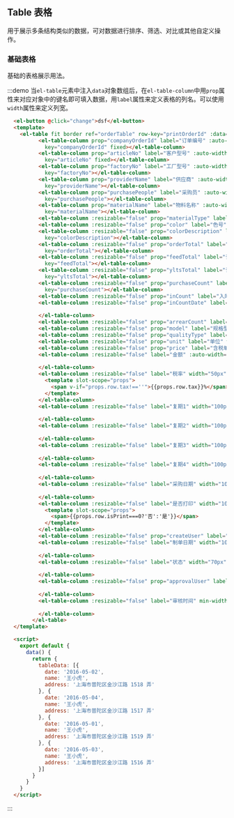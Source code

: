 <script>
  export default {
    data() {
      return {
        tableIndex: 0,
        orderList1: [],
        orderList: [{"id":"CG2018071600017","purchasePeople":"yechaobo","currency":"人民币","price":120,"tax":0,"detailId":"20180716094611537ac0da00b4bac474292185179c66e5d5f","feedTotal":"25","orderTotal":"20","yltsTotal":null,"isShowYlts":0,"materialName":"胶板料","materialType":"板材圈","materialCode":"XUSK-JBL-201804230001","color":"Y2366","colorDescription":"金枪色","model":"140*1700*3.5","unit":"条","defaultWarehouse":null,"procurementCycles":25,"orderId":"SC2018071300242","companyOrderId":"SC2018071300242","purchaseCount":23.123,"inCount":0,"createUser":"yechaobo","status":0,"approvalUser":null,"approvalTime":"","createTime":1531670400000,"curstomer":null,"providerName":"轩昊数控","purchaseTime":"","laterPhaseOne":1533865571000,"laterPhaseTwo":"","laterPhaseThr":"","laterPhaseFour":"","arrearCount":23.12,"inCountDate":"","tardiness":-83,"isApprovalUser":1,"qualityType":null,"printNeetApproval":1,"auditableUser":"yechaobo","articleNo":" ","factoryNo":"DF0021","printOrderId":"20180716094611537ac0da00b4bac474292185179c66e5d5f","isApproval":0,"isPrint":0,"maxLaterPhase":1533865571000},{"id":"CG2018071600018","purchasePeople":"yechaobo","currency":"人民币","price":120,"tax":0,"detailId":"201807160946117700fc6ad5fd8d04000aa5644f6b79b5f60","feedTotal":"25","orderTotal":"20","yltsTotal":null,"isShowYlts":0,"materialName":"胶板料","materialType":"板材肶","materialCode":"gysA-JBL-201804230004","color":"QBL-001","colorDescription":"黑色","model":"1400*160*6","unit":"条","defaultWarehouse":null,"procurementCycles":25,"orderId":"SC2018071300242","companyOrderId":"SC2018071300242","purchaseCount":25.123,"inCount":0,"createUser":"yechaobo","status":0,"approvalUser":null,"approvalTime":"","createTime":1531670400000,"curstomer":{"id":"30","userName":null,"locked":false,"sortKey":0,"customerCode":"gysA","customerName":"gysA","status":"使用","creater":"王荣","creationTime":"2018-04-19 15:50:18","lastModifier":"王荣","lastModifyTime":"2018-06-14 20:33:40","sort":null,"company":null,"contact":"测试","phone":"1231321","fax":"","address":"","paymentWay":"1","email":"1205540113@qq.c","type":1,"password":""},"providerName":"gysA","purchaseTime":"","laterPhaseOne":1533865571000,"laterPhaseTwo":"","laterPhaseThr":"","laterPhaseFour":"","arrearCount":25.12,"inCountDate":"","tardiness":-83,"isApprovalUser":1,"qualityType":null,"printNeetApproval":1,"auditableUser":"yechaobo","articleNo":" ","factoryNo":"DF0021","printOrderId":"201807160946117700fc6ad5fd8d04000aa5644f6b79b5f60","isApproval":0,"isPrint":0,"maxLaterPhase":1533865571000},{"id":"CG2018083100016","purchasePeople":"yechaobo","currency":"人民币","price":3,"tax":0,"detailId":"20180831135729503ed9d23c77fe2426aa475d6e01dbac94c","feedTotal":"1","orderTotal":"1","yltsTotal":null,"isShowYlts":0,"materialName":"AB位尺寸","materialType":"电气","materialCode":"LP-ABWCC-201808310010","color":"步进电机驱动器","colorDescription":"研控","model":"0","unit":"包","defaultWarehouse":null,"procurementCycles":3,"orderId":"SC2018033100022","companyOrderId":" ","purchaseCount":1,"inCount":0,"createUser":"yechaobo","status":0,"approvalUser":null,"approvalTime":"","createTime":1535644800000,"curstomer":{"id":"34","userName":null,"locked":false,"sortKey":0,"customerCode":"M17","customerName":"李平","status":"使用","creater":"李斌","creationTime":"2018-04-22 10:19:49","lastModifier":"王荣","lastModifyTime":"2018-08-08 14:42:55","sort":null,"company":null,"contact":"李斌","phone":"111111","fax":"111111","address":"中国风","paymentWay":"1","email":"","type":1,"password":""},"providerName":"李平","purchaseTime":"","laterPhaseOne":1535644800000,"laterPhaseTwo":1535990400000,"laterPhaseThr":1537372800000,"laterPhaseFour":"","arrearCount":1,"inCountDate":"","tardiness":-42,"isApprovalUser":1,"qualityType":null,"printNeetApproval":1,"auditableUser":"yechaobo","articleNo":"","factoryNo":"SH901","printOrderId":"20180831135729503ed9d23c77fe2426aa475d6e01dbac94c","isApproval":0,"isPrint":0,"maxLaterPhase":1537372800000},{"id":"CG2018083100017","purchasePeople":"yechaobo","currency":"人民币","price":2,"tax":0,"detailId":"20180831140830738a2a6de1fdda0499693dde23d9d8d977a","feedTotal":"1","orderTotal":"1","yltsTotal":null,"isShowYlts":0,"materialName":"AB位尺寸","materialType":"电气","materialCode":"LB-ABWCC-201808310011","color":"开关电源","colorDescription":"50D-RB","model":"02J","unit":"对","defaultWarehouse":null,"procurementCycles":2,"orderId":"SC2018033100022","companyOrderId":" ","purchaseCount":1,"inCount":0,"createUser":"yechaobo","status":0,"approvalUser":null,"approvalTime":"","createTime":1535644800000,"curstomer":{"id":"543","userName":null,"locked":false,"sortKey":0,"customerCode":"1234","customerName":"李斌","status":"使用","creater":"yechaobo","creationTime":"2018-07-17 13:34:47","lastModifier":"王荣","lastModifyTime":"2018-08-08 14:07:37","sort":null,"company":null,"contact":"李斌","phone":"2334323432","fax":"","address":"","paymentWay":"1","email":"","type":1,"password":""},"providerName":"李斌","purchaseTime":"","laterPhaseOne":1535385600000,"laterPhaseTwo":1535558400000,"laterPhaseThr":1535558400000,"laterPhaseFour":"","arrearCount":1,"inCountDate":"","tardiness":-63,"isApprovalUser":1,"qualityType":null,"printNeetApproval":1,"auditableUser":"yechaobo","articleNo":"","factoryNo":"SH901","printOrderId":"20180831140830738a2a6de1fdda0499693dde23d9d8d977a","isApproval":0,"isPrint":0,"maxLaterPhase":1535558400000},{"id":"CG2018100900018","purchasePeople":"yechaobo","currency":"人民币","price":12,"tax":0,"detailId":"201810091552112282a9f0996451a446fa8225f394dd11a67","feedTotal":"15","orderTotal":"10","yltsTotal":null,"isShowYlts":0,"materialName":"胶板料","materialType":"板材肶","materialCode":"gysB-JBL-201810090005","color":"BK001","colorDescription":"黑色","model":"1400*160*6","unit":"千克","defaultWarehouse":null,"procurementCycles":15,"orderId":"SC2018062000188","companyOrderId":"","purchaseCount":16,"inCount":0,"createUser":"yechaobo","status":0,"approvalUser":null,"approvalTime":"","createTime":1539014400000,"curstomer":{"id":"31","userName":null,"locked":false,"sortKey":0,"customerCode":"gysB","customerName":"gysB","status":"使用","creater":"王荣","creationTime":"2018-04-19 15:52:09","lastModifier":"王荣","lastModifyTime":"2018-08-08 14:42:45","sort":null,"company":null,"contact":"asdasd","phone":"132","fax":"","address":"","paymentWay":"0","email":"lucy.cheng@huayip.lastics.com","type":1,"password":""},"providerName":"gysB","purchaseTime":"","laterPhaseOne":1540915200000,"laterPhaseTwo":"","laterPhaseThr":"","laterPhaseFour":"","arrearCount":16,"inCountDate":"","tardiness":-1,"isApprovalUser":1,"qualityType":null,"printNeetApproval":1,"auditableUser":"yechaobo","articleNo":" ","factoryNo":"DV0310","printOrderId":"201810091552112282a9f0996451a446fa8225f394dd11a67","isApproval":0,"isPrint":0,"maxLaterPhase":1540915200000},{"id":"CG2018101000033","purchasePeople":"项庆海","currency":"人民币","price":1,"tax":16,"detailId":"201810101448345721ff26156c33b48898c38bc1244197afc","feedTotal":"120","orderTotal":"100","yltsTotal":null,"isShowYlts":0,"materialName":"胶板料","materialType":"板材肶","materialCode":"LP-JBL-201810100074","color":"ddd","colorDescription":"测试单","model":"【红色】大","unit":"包","defaultWarehouse":null,"procurementCycles":1,"orderId":"SC2018100600152","companyOrderId":"SC2018100600152","purchaseCount":120,"inCount":0,"createUser":"yechaobo","status":0,"approvalUser":null,"approvalTime":"","createTime":1539100800000,"curstomer":{"id":"34","userName":null,"locked":false,"sortKey":0,"customerCode":"M17","customerName":"李平","status":"使用","creater":"李斌","creationTime":"2018-04-22 10:19:49","lastModifier":"王荣","lastModifyTime":"2018-08-08 14:42:55","sort":null,"company":null,"contact":"李斌","phone":"111111","fax":"111111","address":"中国风","paymentWay":"1","email":"","type":1,"password":""},"providerName":"李平","purchaseTime":"","laterPhaseOne":1539240514000,"laterPhaseTwo":"","laterPhaseThr":"","laterPhaseFour":"","arrearCount":120,"inCountDate":"","tardiness":-21,"isApprovalUser":1,"qualityType":null,"printNeetApproval":1,"auditableUser":"yechaobo","articleNo":" ","factoryNo":"测试","printOrderId":"201810101448345721ff26156c33b48898c38bc1244197afc","isApproval":0,"isPrint":0,"maxLaterPhase":1539240514000},{"id":"CG2018101000033","purchasePeople":"项庆海","currency":"人民币","price":1,"tax":16,"detailId":"20181010144834732b19062f647a8425684e7746eab0a2969","feedTotal":"120","orderTotal":"100","yltsTotal":null,"isShowYlts":0,"materialName":"胶板料","materialType":"板材圈","materialCode":"LP-JBL-201810100074","color":"ddd","colorDescription":"测试单","model":"【红色】大","unit":"包","defaultWarehouse":null,"procurementCycles":1,"orderId":"SC2018100600152","companyOrderId":"SC2018100600152","purchaseCount":120,"inCount":0,"createUser":"yechaobo","status":0,"approvalUser":null,"approvalTime":"","createTime":1539100800000,"curstomer":{"id":"34","userName":null,"locked":false,"sortKey":0,"customerCode":"M17","customerName":"李平","status":"使用","creater":"李斌","creationTime":"2018-04-22 10:19:49","lastModifier":"王荣","lastModifyTime":"2018-08-08 14:42:55","sort":null,"company":null,"contact":"李斌","phone":"111111","fax":"111111","address":"中国风","paymentWay":"1","email":"","type":1,"password":""},"providerName":"李平","purchaseTime":"","laterPhaseOne":1539240514000,"laterPhaseTwo":"","laterPhaseThr":"","laterPhaseFour":"","arrearCount":120,"inCountDate":"","tardiness":-21,"isApprovalUser":1,"qualityType":null,"printNeetApproval":1,"auditableUser":"yechaobo","articleNo":" ","factoryNo":"测试","printOrderId":"20181010144834732b19062f647a8425684e7746eab0a2969","isApproval":0,"isPrint":0,"maxLaterPhase":1539240514000},{"id":"CG2018102800001","purchasePeople":"yechaobo","currency":"人民币","price":1.5,"tax":0,"detailId":"201810280858514967d9f34e8b51e4ec68f5be804bd106fb4","feedTotal":"4","orderTotal":"4","yltsTotal":null,"isShowYlts":0,"materialName":"胶板料","materialType":"圈料","materialCode":"gysA-QL-201803150001","color":"YHD80085","colorDescription":"全哑","model":"1400*140*3.5","unit":"PCS","defaultWarehouse":null,"procurementCycles":2,"orderId":"SC2018032600042","companyOrderId":" ","purchaseCount":4,"inCount":0,"createUser":"yechaobo","status":0,"approvalUser":null,"approvalTime":"","createTime":1540656000000,"curstomer":{"id":"30","userName":null,"locked":false,"sortKey":0,"customerCode":"gysA","customerName":"gysA","status":"使用","creater":"王荣","creationTime":"2018-04-19 15:50:18","lastModifier":"王荣","lastModifyTime":"2018-06-14 20:33:40","sort":null,"company":null,"contact":"测试","phone":"1231321","fax":"","address":"","paymentWay":"1","email":"1205540113@qq.c","type":1,"password":""},"providerName":"gysA","purchaseTime":"","laterPhaseOne":1540861131000,"laterPhaseTwo":"","laterPhaseThr":"","laterPhaseFour":"","arrearCount":4,"inCountDate":"","tardiness":-2,"isApprovalUser":1,"qualityType":null,"printNeetApproval":1,"auditableUser":"yechaobo","articleNo":"HCG IV","factoryNo":"MG-88016","printOrderId":"201810280858514967d9f34e8b51e4ec68f5be804bd106fb4","isApproval":0,"isPrint":0,"maxLaterPhase":1540861131000},{"id":"CG2018102800001","purchasePeople":"yechaobo","currency":"人民币","price":2,"tax":0,"detailId":"201810280858515118f01b404630e47d7b797a0a29b261cb5","feedTotal":"4","orderTotal":"4","yltsTotal":null,"isShowYlts":0,"materialName":"胶板料","materialType":"圈料","materialCode":"gysA-QL-201803150002","color":"YH2BA102","colorDescription":"红渐变","model":"1400*140*3.5","unit":"PCS","defaultWarehouse":null,"procurementCycles":2,"orderId":"SC2018032600042","companyOrderId":" ","purchaseCount":4,"inCount":0,"createUser":"yechaobo","status":0,"approvalUser":null,"approvalTime":"","createTime":1540656000000,"curstomer":{"id":"30","userName":null,"locked":false,"sortKey":0,"customerCode":"gysA","customerName":"gysA","status":"使用","creater":"王荣","creationTime":"2018-04-19 15:50:18","lastModifier":"王荣","lastModifyTime":"2018-06-14 20:33:40","sort":null,"company":null,"contact":"测试","phone":"1231321","fax":"","address":"","paymentWay":"1","email":"1205540113@qq.c","type":1,"password":""},"providerName":"gysA","purchaseTime":"","laterPhaseOne":1540861131000,"laterPhaseTwo":"","laterPhaseThr":"","laterPhaseFour":"","arrearCount":4,"inCountDate":"","tardiness":-2,"isApprovalUser":1,"qualityType":null,"printNeetApproval":1,"auditableUser":"yechaobo","articleNo":"HCG IV","factoryNo":"MG-88016","printOrderId":"201810280858515118f01b404630e47d7b797a0a29b261cb5","isApproval":0,"isPrint":0,"maxLaterPhase":1540861131000},{"id":"CG2018102800001","purchasePeople":"yechaobo","currency":"人民币","price":15,"tax":0,"detailId":"201810280858515272b41cbbf1eef42f7b2c3ef6917e44e1b","feedTotal":"4","orderTotal":"4","yltsTotal":null,"isShowYlts":0,"materialName":"6.0外圈刀","materialType":"腿料","materialCode":"gysA-TL-201804160008","color":"YH2BA102","colorDescription":"红渐变","model":"1400*140*3.5","unit":"kg","defaultWarehouse":null,"procurementCycles":10,"orderId":"SC2018032600042","companyOrderId":" ","purchaseCount":4,"inCount":0,"createUser":"yechaobo","status":0,"approvalUser":null,"approvalTime":"","createTime":1540656000000,"curstomer":{"id":"30","userName":null,"locked":false,"sortKey":0,"customerCode":"gysA","customerName":"gysA","status":"使用","creater":"王荣","creationTime":"2018-04-19 15:50:18","lastModifier":"王荣","lastModifyTime":"2018-06-14 20:33:40","sort":null,"company":null,"contact":"测试","phone":"1231321","fax":"","address":"","paymentWay":"1","email":"1205540113@qq.c","type":1,"password":""},"providerName":"gysA","purchaseTime":"","laterPhaseOne":1541552331000,"laterPhaseTwo":"","laterPhaseThr":"","laterPhaseFour":"","arrearCount":4,"inCountDate":"","tardiness":6,"isApprovalUser":1,"qualityType":null,"printNeetApproval":1,"auditableUser":"yechaobo","articleNo":"HCG IV","factoryNo":"MG-88016","printOrderId":"201810280858515272b41cbbf1eef42f7b2c3ef6917e44e1b","isApproval":0,"isPrint":0,"maxLaterPhase":1541552331000}],
        tableData1: [{
          date: '2016-05-03',
          name: '王小虎',
          province: '上海',
          city: '普陀区',
          address: '上海市普陀区金沙江路 1518 弄上海市普陀区金沙江路 1518 弄上海市普陀区金沙江路 1518 弄上海市普陀区金沙江路 1518 弄',
          zip: 200333,
          tag: '家'
        }, {
          date: '2016-05-02',
          name: '王小虎',
          province: '上海',
          city: '普陀区',
          address: '上海市普陀区金沙江路 1518 弄',
          zip: 200333,
          tag: '公司'
        }, {
          date: '2016-05-04',
          name: '王小虎',
          province: '上海',
          city: '普陀区',
          address: '上海市普陀区金沙江路 1518 弄',
          zip: 200333,
          tag: '家'
        }, {
          date: '2016-05-01',
          name: '王小虎',
          province: '上海',
          city: '普陀区',
          address: '上海市普陀区金沙江路 1518 弄',
          zip: 200333,
          tag: '公司'
        }],
        tableData2: [{
          date: '2016-05-02',
          name: '王小虎',
          address: '上海市普陀区金沙江路 1518 弄',
        }, {
          date: '2016-05-04',
          name: '王小虎',
          address: '上海市普陀区金沙江路 1518 弄',
          $info: true
        }, {
          date: '2016-05-01',
          name: '王小虎',
          address: '上海市普陀区金沙江路 1518 弄',
        }, {
          date: '2016-05-03',
          name: '王小虎',
          address: '上海市普陀区金沙江路 1518 弄',
          $positive: true
        }],
        tableData3: [{
          date: '2016-05-03',
          name: '王小虎',
          province: '上海',
          city: '普陀区',
          address: '上海市普陀区金沙江路 1518 弄',
          detailAddress: '金沙江路 1518 弄',
          zip: 200333
        }, {
          date: '2016-05-02',
          name: '王小虎',
          province: '上海',
          city: '普陀区',
          address: '上海市普陀区金沙江路 1518 弄',
          detailAddress: '金沙江路 1518 弄',
          zip: 200333
        }, {
          date: '2016-05-04',
          name: '王小虎',
          province: '上海',
          city: '普陀区',
          address: '上海市普陀区金沙江路 1518 弄',
          detailAddress: '金沙江路 1518 弄',
          zip: 200333
        }, {
          date: '2016-05-01',
          name: '王小虎',
          province: '上海',
          city: '普陀区',
          address: '上海市普陀区金沙江路 1518 弄',
          detailAddress: '金沙江路 1518 弄',
          zip: 200333
        }, {
          date: '2016-05-08',
          name: '王小虎',
          province: '上海',
          city: '普陀区',
          address: '上海市普陀区金沙江路 1518 弄',
          detailAddress: '金沙江路 1518 弄',
          zip: 200333
        }, {
          date: '2016-05-06',
          name: '王小虎',
          province: '上海',
          city: '普陀区',
          address: '上海市普陀区金沙江路 1518 弄',
          detailAddress: '金沙江路 1518 弄',
          zip: 200333
        }, {
          date: '2016-05-07',
          name: '王小虎',
          province: '上海',
          city: '普陀区',
          address: '上海市普陀区金沙江路 1518 弄',
          detailAddress: '金沙江路 1518 弄',
          zip: 200333
        }],
        tableData4: [{
          date: '2016-05-03',
          name: '王小虎',
          province: '上海',
          city: '普陀区',
          address: '上海市普陀区金沙江路 1518 弄',
          zip: 200333
        }, {
          date: '2016-05-02',
          name: '王小虎',
          province: '上海',
          city: '普陀区',
          address: '上海市普陀区金沙江路 1518 弄',
          zip: 200333
        }, {
          date: '2016-05-04',
          name: '王小虎',
          province: '上海',
          city: '普陀区',
          address: '上海市普陀区金沙江路 1518 弄',
          zip: 200333
        }, {
          date: '2016-05-01',
          name: '王小虎',
          province: '上海',
          city: '普陀区',
          address: '上海市普陀区金沙江路 1518 弄',
          zip: 200333
        }, {
          date: '2016-05-08',
          name: '王小虎',
          province: '上海',
          city: '普陀区',
          address: '上海市普陀区金沙江路 1518 弄',
          zip: 200333
        }, {
          date: '2016-05-06',
          name: '王小虎',
          province: '上海',
          city: '普陀区',
          address: '上海市普陀区金沙江路 1518 弄',
          zip: 200333
        }, {
          date: '2016-05-07',
          name: '王小虎',
          province: '上海',
          city: '普陀区',
          address: '上海市普陀区金沙江路 1518 弄',
          zip: 200333
        }],
        tableData5: [{
          id: '12987122',
          name: '好滋好味鸡蛋仔',
          category: '江浙小吃、小吃零食',
          desc: '荷兰优质淡奶，奶香浓而不腻',
          address: '上海市普陀区真北路',
          shop: '王小虎夫妻店',
          shopId: '10333'
        }, {
          id: '12987123',
          name: '好滋好味鸡蛋仔',
          category: '江浙小吃、小吃零食',
          desc: '荷兰优质淡奶，奶香浓而不腻',
          address: '上海市普陀区真北路',
          shop: '王小虎夫妻店',
          shopId: '10333'
        }, {
          id: '12987125',
          name: '好滋好味鸡蛋仔',
          category: '江浙小吃、小吃零食',
          desc: '荷兰优质淡奶，奶香浓而不腻',
          address: '上海市普陀区真北路',
          shop: '王小虎夫妻店',
          shopId: '10333'
        }, {
          id: '12987126',
          name: '好滋好味鸡蛋仔',
          category: '江浙小吃、小吃零食',
          desc: '荷兰优质淡奶，奶香浓而不腻',
          address: '上海市普陀区真北路',
          shop: '王小虎夫妻店',
          shopId: '10333'
        }],
        tableData6: [{
          id: '12987122',
          name: '王小虎',
          amount1: '234',
          amount2: '3.2',
          amount3: 10
        }, {
          id: '12987123',
          name: '王小虎',
          amount1: '165',
          amount2: '4.43',
          amount3: 12
        }, {
          id: '12987124',
          name: '王小虎',
          amount1: '324',
          amount2: '1.9',
          amount3: 9
        }, {
          id: '12987125',
          name: '王小虎',
          amount1: '621',
          amount2: '2.2',
          amount3: 17
        }, {
          id: '12987126',
          name: '王小虎',
          amount1: '539',
          amount2: '4.1',
          amount3: 15
        }],
        tableData7: [{
          date: '2016-05-02',
          name: '王小虎',
          address: '上海市普陀区金沙江路 1518 弄'
        }, {
          date: '2016-05-04',
          name: '王小虎',
          address: '上海市普陀区金沙江路 1517 弄'
        }, {
          date: '2016-05-01',
          name: '王小虎',
          address: '上海市普陀区金沙江路 1519 弄'
        }, {
          date: '2016-05-03',
          name: '王小虎',
          address: '上海市普陀区金沙江路 1516 弄'
        }],
        currentRow: null,
        multipleSelection: [],
        search: '',
        showTable: []
      };
    },

    methods: {
      change() {
        // let tableIndex = this.tableIndex;
        // tableIndex++;
        // tableIndex = tableIndex % 3;
        // this.tableIndex = tableIndex;
        // let showTable = this['tableData' + tableIndex];
        // this.showTable = showTable;
        let orderList = this.orderList;
        for (let i = 0; i < orderList.length; i++) {
          let order = orderList[i];
          order.companyOrderId = 'SC2018071300';
        }
      },
      getSummaries(param) {
        const { columns, data } = param;
        const sums = [];
        columns.forEach((column, index) => {
          if (index === 0) {
            sums[index] = '总价';
            return;
          }
          const values = data.map(item => Number(item[column.property]));
          if (!values.every(value => isNaN(value))) {
            sums[index] = values.reduce((prev, curr) => {
              const value = Number(curr);
              if (!isNaN(value)) {
                return prev + curr;
              } else {
                return prev;
              }
            }, 0);
            sums[index] += ' 元';
          } else {
            sums[index] = 'N/A';
          }
        });

        return sums;
      },
      setCurrent(row) {
        this.$refs.singleTable.setCurrentRow(row);
      },
      toggleSelection(rows) {
        if (rows) {
          rows.forEach(row => {
            this.$refs.multipleTable.toggleRowSelection(row);
          });
        } else {
          this.$refs.multipleTable.clearSelection();
        }
      },

      handleClick(row) {
        console.log(row);
      },

      handleEdit(index, row) {
        console.log(index, row);
      },

      handleDelete(index, row) {
        console.log(index, row);
      },

      handleSelectionChange(val) {
        this.multipleSelection = val;
      },

      handleCurrentChange(val) {
        this.currentRow = val;
      },

      formatter(row, column) {
        return row.address;
      },

      filterTag(value, row) {
        return row.tag === value;
      },

      filterHandler(value, row, column) {
        const property = column['property'];
        return row[property] === value;
      },

      tableRowClassName({row, rowIndex}) {
        if (rowIndex === 1) {
          return 'warning-row';
        } else if (rowIndex === 3) {
          return 'success-row';
        }
        return '';
      },

      deleteRow(index, rows) {
        rows.splice(index, 1);
      },

      arraySpanMethod({ row, column, rowIndex, columnIndex }) {
        if (rowIndex % 2 === 0) {
          if (columnIndex === 0) {
            return [1, 2];
          } else if (columnIndex === 1) {
            return [0, 0];
          }
        }
      },

      objectSpanMethod({ row, column, rowIndex, columnIndex }) {
        if (columnIndex === 0) {
          if (rowIndex % 2 === 0) {
            return {
              rowspan: 2,
              colspan: 1
            };
          } else {
            return {
              rowspan: 0,
              colspan: 0
            };
          }
        }
      },

      indexMethod(index) {
        return index * 2;
      }
    },

    watch: {
      multipleSelection(val) {
        console.log('selection: ', val);
      }
    }
  };
</script>

<style>
  .el-table .warning-row {
    background: oldlace;
  }

  .el-table .success-row {
    background: #f0f9eb;
  }

  .demo-table .name-wrapper {
    display: inline-block;
  }

  .demo-table .demo-table-expand {
    label {
      width: 90px;
      color: #99a9bf;
    }
    .el-form-item {
      margin-right: 0;
      margin-bottom: 0;
      width: 50%;
    }
  }
</style>

## Table 表格

用于展示多条结构类似的数据，可对数据进行排序、筛选、对比或其他自定义操作。

### 基础表格

基础的表格展示用法。

:::demo 当`el-table`元素中注入`data`对象数组后，在`el-table-column`中用`prop`属性来对应对象中的键名即可填入数据，用`label`属性来定义表格的列名。可以使用`width`属性来定义列宽。
```html
  <el-button @click="change">dsf</el-button>
  <template>
    <el-table fit border ref="orderTable" row-key="printOrderId" :data="orderList" style="width:100%">
          <el-table-column prop="companyOrderId" label="订单编号" :auto-width="true" min-width="60px"
            key="companyOrderId" fixed></el-table-column>
          <el-table-column prop="articleNo" label="客户型号" :auto-width="true" min-width="70px"
            key="articleNo" fixed></el-table-column>
          <el-table-column prop="factoryNo" label="工厂型号" :auto-width="true" min-width="80px" fixed="right"
            key="factoryNo"></el-table-column>
          <el-table-column prop="providerName" label="供应商" :auto-width="true" min-width="60px" fixed="right"
            key="providerName"></el-table-column>
          <el-table-column prop="purchasePeople" label="采购员" :auto-width="true" min-width="80px"
            key="purchasePeople"></el-table-column>
          <el-table-column prop="materialName" label="物料名称" :auto-width="true" min-width="70px"
            key="materialName"></el-table-column>
          <el-table-column :resizable="false" prop="materialType" label="物料类型" min-width="100px" key="materialType"></el-table-column>
          <el-table-column :resizable="false" prop="color" label="色号" :auto-width="true" min-width="60px" key="color"></el-table-column>
          <el-table-column :resizable="false" prop="colorDescription" label="颜色描述" :auto-width="true" min-width="80px"
            key="colorDescription"></el-table-column>
          <el-table-column :resizable="false" prop="orderTotal" label="订单订单数" :auto-width="true" min-width="90px"
            key="orderTotal"></el-table-column>
          <el-table-column :resizable="false" prop="feedTotal" label="订单投料数" :auto-width="true" min-width="90px"
            key="feedTotal"></el-table-column>
          <el-table-column :resizable="false" prop="yltsTotal" label="订单用料条数" :auto-width="true" min-width="80px"
            key="yltsTotal"></el-table-column>
          <el-table-column :resizable="false" prop="purchaseCount" label="采购数量" :auto-width="true" min-width="80px"
            key="purchaseCount"></el-table-column>
          <el-table-column :resizable="false" prop="inCount" label="入库数量" :auto-width="true" min-width="80px" key="inCount"></el-table-column>
          <el-table-column :resizable="false" prop="inCountDate" label="入库日期" width="100px">
            
          </el-table-column>
          <el-table-column :resizable="false" prop="arrearCount" label="欠数" :auto-width="true" min-width="40px" key="arrearCount"></el-table-column>
          <el-table-column :resizable="false" prop="model" label="规格型号" :auto-width="true" min-width="80px" key="model"></el-table-column>
          <el-table-column :resizable="false" prop="qualityType" label="材质" :auto-width="true" min-width="60px" key="qualityType"></el-table-column>
          <el-table-column :resizable="false" prop="unit" label="单位" width="50px" key="unit"></el-table-column>
          <el-table-column :resizable="false" prop="price" label="含税单价" :auto-width="true" min-width="80px" key="price"></el-table-column>
          <el-table-column :resizable="false" label="金额" :auto-width="true" min-width="50px" key="getTotalMoney">
            
          </el-table-column>
          <el-table-column :resizable="false" label="税率" width="50px" key="tax">
            <template slot-scope="props">
              <span v-if="props.row.tax!==''">{{props.row.tax}}%</span>
            </template>
          </el-table-column>
          <el-table-column :resizable="false" label="复期1" width="100px" key="laterPhaseOne">
            
          </el-table-column>
          <el-table-column :resizable="false" label="复期2" width="100px" key="laterPhaseTwo">
            
          </el-table-column>
          <el-table-column :resizable="false" label="复期3" width="100px" key="laterPhaseThr">
            
          </el-table-column>
          <el-table-column :resizable="false" label="复期4" width="100px" key="laterPhaseFour">
            
          </el-table-column>
          <el-table-column :resizable="false" label="采购日期" width="100px" key="purchaseTime">
            
          </el-table-column>
          <el-table-column :resizable="false" label="是否打印" width="100px" key="isPrint">
            <template slot-scope="props">
              <span>{{props.row.isPrint===0?'否':'是'}}</span>
            </template>
          </el-table-column>
          <el-table-column :resizable="false" prop="createUser" label="制单人" min-width="100px" key="createUser"></el-table-column>
          <el-table-column :resizable="false" label="制单日期" width="100px" key="createTime">
            
          </el-table-column>
          <el-table-column :resizable="false" label="状态" width="70px" key="status">
            
          </el-table-column>
          <el-table-column :resizable="false" prop="approvalUser" label="审核人" min-width="140px" key="approvalUser">
            
          </el-table-column>
          <el-table-column :resizable="false" label="审核时间" min-width="100px" key="approvalTime">
            
          </el-table-column>
        </el-table>
  </template>

  <script>
    export default {
      data() {
        return {
          tableData: [{
            date: '2016-05-02',
            name: '王小虎',
            address: '上海市普陀区金沙江路 1518 弄'
          }, {
            date: '2016-05-04',
            name: '王小虎',
            address: '上海市普陀区金沙江路 1517 弄'
          }, {
            date: '2016-05-01',
            name: '王小虎',
            address: '上海市普陀区金沙江路 1519 弄'
          }, {
            date: '2016-05-03',
            name: '王小虎',
            address: '上海市普陀区金沙江路 1516 弄'
          }]
        }
      }
    }
  </script>
```
:::


